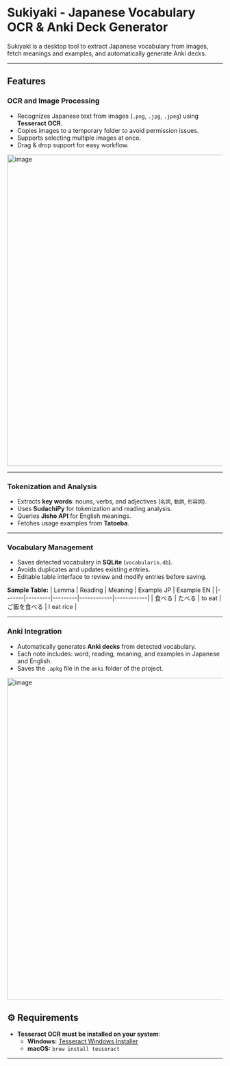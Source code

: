 # Sukiyaki - Japanese Vocabulary OCR & Anki Deck Generator

Sukiyaki is a desktop tool to extract Japanese vocabulary from images, fetch meanings and examples, and automatically generate Anki decks.

---

## Features

### OCR and Image Processing
- Recognizes Japanese text from images (`.png`, `.jpg`, `.jpeg`) using **Tesseract OCR**.
- Copies images to a temporary folder to avoid permission issues.
- Supports selecting multiple images at once.
- Drag & drop support for easy workflow.

<img width="895" height="727" alt="image" src="https://github.com/user-attachments/assets/2d003098-ca37-4ef5-bdac-cf02574290b6" />


---

### Tokenization and Analysis
- Extracts **key words**: nouns, verbs, and adjectives (`名詞`, `動詞`, `形容詞`).
- Uses **SudachiPy** for tokenization and reading analysis.
- Queries **Jisho API** for English meanings.
- Fetches usage examples from **Tatoeba**.

---

### Vocabulary Management
- Saves detected vocabulary in **SQLite** (`vocabulario.db`).
- Avoids duplicates and updates existing entries.
- Editable table interface to review and modify entries before saving.

**Sample Table:**
| Lemma | Reading | Meaning | Example JP | Example EN |
|-------|---------|---------|------------|------------|
| 食べる | たべる | to eat | ご飯を食べる | I eat rice |

---

### Anki Integration
- Automatically generates **Anki decks** from detected vocabulary.
- Each note includes: word, reading, meaning, and examples in Japanese and English.
- Saves the `.apkg` file in the `anki` folder of the project.

<img width="960" height="752" alt="image" src="https://github.com/user-attachments/assets/328e23fa-e5df-4b98-a49d-7730785d1dc4" />

## ⚙️ Requirements
- **Tesseract OCR must be installed on your system**:
  - **Windows:** [Tesseract Windows Installer](https://github.com/tesseract-ocr/tesseract#windows)  
  - **macOS:** `brew install tesseract`  

---









